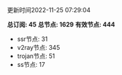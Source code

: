 更新时间2022-11-25 07:29:04

**总订阅: 45**
**总节点: 1629**
**有效节点: 444**
- ssr节点: 31
- v2ray节点: 345
- trojan节点: 51
- ss节点: 17
